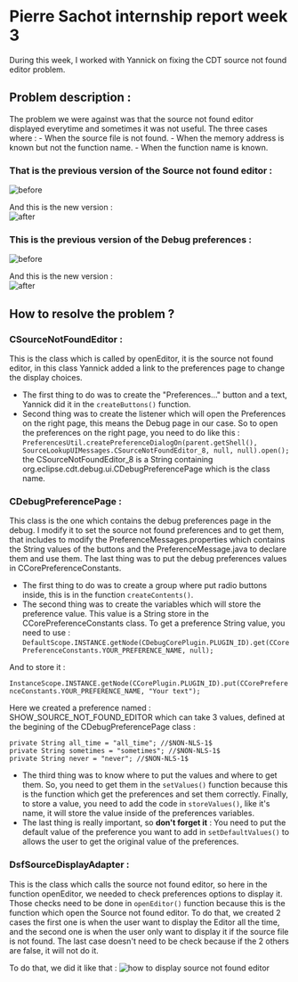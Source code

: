 # Pierre Sachot internship report week 3

During this week, I worked with Yannick on fixing the CDT source not found editor problem.

## Problem description :

The problem we were against was that the source not found editor displayed everytime and sometimes it was not useful.
The three cases where :
	- When the source file is not found.
	- When the memory address is known but not the function name.
	- When the function name is known.
	
### That is the previous version of the Source not found editor :
![before](http://image.prntscr.com/image/e5ef587d4fb3417aa9594fdb8cb9fb0b.png)

And this is the new version : <br>
![after](http://image.prntscr.com/image/b9f55e3f3ba94e499dcc3421b594e12b.png)

### This is the previous version of the Debug preferences :
![before](http://image.prntscr.com/image/793a6e8862c6488b897867b4ab30b9f8.png)

And this is the new version :<br>
![after](http://image.prntscr.com/image/f407a70baf13440c8027ba6392ede376.png)



## How to resolve the problem ?

### CSourceNotFoundEditor :
This is the class which is called by openEditor, it is the source not found editor, in this class Yannick added a link to the preferences page to change the display choices. 
- The first thing to do was to create the "Preferences..." button and a text, Yannick did it in the `createButtons()` function.
- Second thing was to create the listener which will open the Preferences on the right page, this means the Debug page in our case. So to open 
the preferences on the right page, you need to do like this :
`PreferencesUtil.createPreferenceDialogOn(parent.getShell(), SourceLookupUIMessages.CSourceNotFoundEditor_8, null, null).open();`
the CSourceNotFoundEditor_8 is a String containing org.eclipse.cdt.debug.ui.CDebugPreferencePage which is the class name.

### CDebugPreferencePage :
This class is the one which contains the debug preferences page in the debug. I modify it to set the source not found preferences and to get 
them, that includes to modify the PreferenceMessages.properties which contains the String values of the buttons and the PreferenceMessage.java to declare 
them and use them. The last thing was to put the debug preferences values in CCorePreferenceConstants.
  - The first thing to do was to create a group where put radio buttons inside, this is in the function `createContents()`. 
  - The second thing was to create the variables which will store the preference value. This value is a String store in the CCorePreferenceConstants
  class.
  To get a preference String value, you need to use :
  `DefaultScope.INSTANCE.getNode(CDebugCorePlugin.PLUGIN_ID).get(CCorePreferenceConstants.YOUR_PREFERENCE_NAME, null);`
  
  And to store it :
  
  `InstanceScope.INSTANCE.getNode(CCorePlugin.PLUGIN_ID).put(CCorePreferenceConstants.YOUR_PREFERENCE_NAME, "Your text");`
  
  Here we created a preference named : SHOW_SOURCE_NOT_FOUND_EDITOR which can take 3 values, defined at the begining of the CDebugPreferencePage class : 
  
  `private String all_time = "all_time"; //$NON-NLS-1$`<br>
	`private String sometimes = "sometimes"; //$NON-NLS-1$`<br>
	`private String never = "never"; //$NON-NLS-1$`
	
  - The third thing was to know where to put the values and where to get them.
  So, you need to get them in the `setValues()` function because this is the function which get the preferences and set them correctly.
  Finally, to store a value, you need to add the code in `storeValues()`, like it's name, it will store the value inside of the preferences variables.
  - The last thing is really important, so **don't forget it** :
  You need to put the default value of the preference you want to add in `setDefaultValues()` to allows the user to get the original value of the preferences.


### DsfSourceDisplayAdapter :
This is the class which calls the source not found editor, so here in the function openEditor, we needed to check preferences options to
display it.
Those checks need to be done in `openEditor()` function because this is the function which open the Source not found editor.
To do that, we created 2 cases the first one is when the user want to display the Editor all the time, and the second one is when the user only want to display it if the source file is not found. The last case doesn't need to be check because if the 2 others are false, it will not do it.

To do that, we did it like that :
![how to display source not found editor](http://image.prntscr.com/image/bb4a2112940a43429f7f1fe3f7b28e1a.png)
